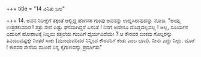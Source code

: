 +++
title = "14 ಎನಿತು ಬಲ"

+++
14. ಅವನ ನಿರೀಕ್ಷೆಗೆ ತಕ್ಕಂತೆ ಅಲ್ಲಿದ್ದ ಹೆಂಗಸರ ಗುಂಪು ಅವನನ್ನು ಉಬ್ಬಿಸಿರುವುದನ್ನು ನೋಡಿ. "ಅಯ್ಯ ಉತ್ತರಕುಮಾರ ! ಶತ್ರು ಸೇನೆ ಎಷ್ಟು ಘನವಾಗಿದ್ದರೆ ಏನಂತೆ ! ನಿನಗೆ ಅದೇನೂ ದೊಡ್ಡದಲ್ಲವಲ್ಲ ! ಅಲ್ಲ, ಸೂರ್ಯನ ಎದುರಿಗೆ ಹೋರಾಟಕ್ಕೆ ನಿಲ್ಲಲು ಕತ್ತಲೆಯ ಗುಂಪಿಗೆ ಧೈರ್ಯವಿದೆಯೇ ? ಆ ಕೌರವರ ಬಿಂಕವು ಗೊಲ್ಲರನ್ನು ತಿವಿಯುವಷ್ಟಕ್ಕೇ ನಿಂತರೆ ಸಾಕು (ಮುಂದುವರಿದರೆ ನಿನ್ನಿಂದ ಕೌರವರಿಗೆ ಕೇಡು ಎಂಬ ಭಾವ). ನೀನು ಎದ್ದು ನಿಲ್ಲು. ದೊರೆ ! ಕೌರವರ ಸೇನೆಯ ಮುಂದೆ ನಿನ್ನ ಕೈಗುಣವನ್ನು ಪ್ರದರ್ಶಿಸು"